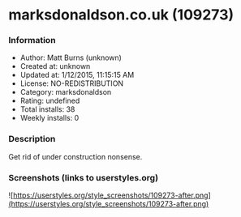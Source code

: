 # marksdonaldson.co.uk (109273)

### Information
- Author: Matt Burns (unknown)
- Created at: unknown
- Updated at: 1/12/2015, 11:15:15 AM
- License: NO-REDISTRIBUTION
- Category: marksdonaldson
- Rating: undefined
- Total installs: 38
- Weekly installs: 0


### Description
Get rid of under construction nonsense.


### Screenshots (links to userstyles.org)
![https://userstyles.org/style_screenshots/109273-after.png](https://userstyles.org/style_screenshots/109273-after.png)


